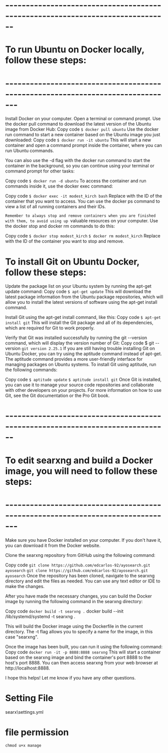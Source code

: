
# ------------------------------------------------------------------------------
# To run Ubuntu on Docker locally, follow these steps:
# -------------------------------------------------------------------------------
Install Docker on your computer.
Open a terminal or command prompt.
Use the docker pull command to download the latest version of the Ubuntu image from Docker Hub:
Copy code
`$ docker pull ubuntu`
Use the docker run command to start a new container based on the Ubuntu image you just downloaded:
Copy code
`$ docker run -it ubuntu`
This will start a new container and open a command prompt inside the container, where you can run Ubuntu commands.

You can also use the -d flag with the docker run command to start the container in the background, so you can continue using your terminal or command prompt for other tasks:

Copy code
`$ docker run -d ubuntu`
To access the container and run commands inside it, use the docker exec command:

Copy code
`$ docker exec -it modest_kirch bash`
Replace <container-id> with the ID of the container that you want to access. You can use the docker ps command to view a list of all running containers and their IDs.

`Remember to always stop and remove containers when you are finished with them, to avoid using up `valuable resources on your computer. Use the docker stop and docker rm commands to do this:

Copy code
`$ docker stop modest_kirch`
`$ docker rm modest_kirch`
Replace <container-id> with the ID of the container you want to stop and remove.

# To install Git on Ubuntu Docker, follow these steps:

Update the package list on your Ubuntu system by running the apt-get update command:
Copy code
`$ apt-get update`
This will download the latest package information from the Ubuntu package repositories, which will allow you to install the latest versions of software using the apt-get install command.

Install Git using the apt-get install command, like this:
Copy code
`$ apt-get install git`
This will install the Git package and all of its dependencies, which are required for Git to work properly.

Verify that Git was installed successfully by running the git --version command, which will display the version number of Git:
Copy code
$ git --version
`git version 2.25.1`
If you are still having trouble installing Git on Ubuntu Docker, you can try using the aptitude command instead of apt-get. The aptitude command provides a more user-friendly interface for managing packages on Ubuntu systems. To install Git using aptitude, run the following commands:

Copy code
`$ aptitude update`
`$ aptitude install git`
Once Git is installed, you can use it to manage your source code repositories and collaborate with other developers on your projects. For more information on how to use Git, see the Git documentation or the Pro Git book.

# ------------------------------------------------------------------------------
# To edit searxng and build a Docker image, you will need to follow these steps:
# -------------------------------------------------------------------------------

Make sure you have Docker installed on your computer. If you don't have it, you can download it from the Docker website.

Clone the searxng repository from GitHub using the following command:

Copy code
`git clone https://github.com/edcarlos-92/ayosearch.git ayosearch`
`git clone https://github.com/edcarlos-92/ayosearch.git ayosearch`
Once the repository has been cloned, navigate to the searxng directory and edit the files as needed. You can use any text editor or IDE to make the changes.

After you have made the necessary changes, you can build the Docker image by running the following command in the searxng directory:

Copy code
`docker build -t searxng .`
docker build --init /lib/systemd/systemd -t searxng . <image> <command>

This will build the Docker image using the Dockerfile in the current directory. The -t flag allows you to specify a name for the image, in this case "searxng".

Once the image has been built, you can run it using the following command:
Copy code
`docker run -it -p 8888:8888 searxng`
This will start a container based on the searxng image and bind the container's port 8888 to the host's port 8888. You can then access searxng from your web browser at http://localhost:8888.

I hope this helps! Let me know if you have any other questions.


# Setting File
searx\settings.yml

# file permission
`chmod u+x manage`